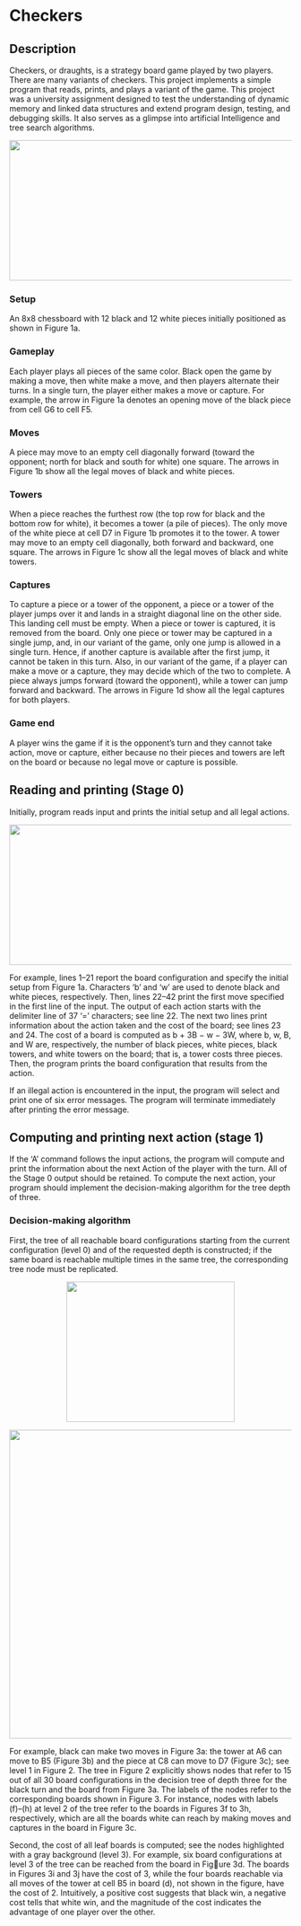 # Checkers

## Description
Checkers, or draughts, is a strategy board game played by two players. There are many variants of checkers. This project implements a simple program that reads, prints, and plays a variant of the game. This project was a university assignment designed to test the understanding of dynamic memory and linked data structures and extend program design, testing, and debugging skills. It also serves as a glimpse into artificial Intelligence and tree search algorithms.

<p width="100%" align="center">
<img src="https://user-images.githubusercontent.com/94183388/170808819-352ab85e-ea8f-4ac0-800b-ebe8a330c0e1.png" width="800" height="250">
</p>

### Setup 
An 8x8 chessboard with 12 black and 12 white pieces initially positioned as shown in Figure 1a.
### Gameplay
Each player plays all pieces of the same color. Black open the game by making a move, then white
make a move, and then players alternate their turns. In a single turn, the player either makes a move or capture.
For example, the arrow in Figure 1a denotes an opening move of the black piece from cell G6 to cell F5.
### Moves
A piece may move to an empty cell diagonally forward (toward the opponent; north for black and south
for white) one square. The arrows in Figure 1b show all the legal moves of black and white pieces.
### Towers
When a piece reaches the furthest row (the top row for black and the bottom row for white), it becomes
a tower (a pile of pieces). The only move of the white piece at cell D7 in Figure 1b promotes it to the tower. A
tower may move to an empty cell diagonally, both forward and backward, one square. The arrows in Figure 1c
show all the legal moves of black and white towers.
### Captures
To capture a piece or a tower of the opponent, a piece or a tower of the player jumps over it and lands
in a straight diagonal line on the other side. This landing cell must be empty. When a piece or tower is captured,
it is removed from the board. Only one piece or tower may be captured in a single jump, and, in our variant of
the game, only one jump is allowed in a single turn. Hence, if another capture is available after the first jump, it
cannot be taken in this turn. Also, in our variant of the game, if a player can make a move or a capture, they may
decide which of the two to complete. A piece always jumps forward (toward the opponent), while a tower can
jump forward and backward. The arrows in Figure 1d show all the legal captures for both players.
### Game end
A player wins the game if it is the opponent’s turn and they cannot take action, move or capture,
either because no their pieces and towers are left on the board or because no legal move or capture is possible.

## Reading and printing (Stage 0)
Initially, program reads input and prints the initial setup and all legal actions. 

<p width="100%" align="center">
<img src="https://user-images.githubusercontent.com/94183388/170809411-23df207f-969d-4911-b6d9-d186bb11def9.png" width="800" height="250">
</p>

For example, lines 1–21 report the board configuration and specify the initial setup from Figure 1a. Characters ‘b’ and ‘w’ are used to denote black and white pieces, respectively. Then, lines 22–42 print the first move specified in the first line of the input. The output of each action starts with the delimiter line of 37 ‘=’ characters; see line 22. The next two lines print information about the action taken and the cost of the board; see lines 23 and 24. The
cost of a board is computed as b + 3B − w − 3W, where b, w, B, and W are, respectively, the number of black pieces, white pieces, black towers, and white towers on the board; that is, a tower costs three pieces. Then, the program prints the board configuration that results from the action. 

If an illegal action is encountered in the input, the program will select and print one of six error messages. The program will terminate immediately after printing the error message.

## Computing and printing next action (stage 1)
If the ‘A’ command follows the input actions, the program will compute and print the information about the next Action of the player with the turn. All of the Stage 0 output should be retained. To compute the next action, your program should implement the decision-making algorithm for the tree depth of three.

### Decision-making algorithm
First, the tree of all reachable board configurations starting from the current configuration (level 0) and of the requested depth is constructed; if the same board is reachable multiple times in the same tree, the corresponding tree node must be replicated. 

<p width="100%" align="center">
<img src="https://user-images.githubusercontent.com/94183388/170813516-9f950dc0-acfc-4640-8934-071eedd1a473.png" width="300" height="250">
</p>

<p width="100%" align="center">
<img src="https://user-images.githubusercontent.com/94183388/170813270-2f7fc83a-ccbd-41f2-9d78-88b0e4db5d0e.png" width="800" height="550">
</p>

For example, black can make two moves in Figure 3a: the tower at A6 can move to B5 (Figure 3b) and the piece at C8 can move to D7 (Figure 3c); see level 1 in Figure 2. The tree in Figure 2 explicitly shows nodes that refer to 15 out of all 30 board configurations in the decision tree of depth three for the black turn and the board from Figure 3a. The labels of the nodes refer to the corresponding boards shown in Figure 3. For instance, nodes with labels (f)–(h) at level 2 of the tree refer to the boards in Figures 3f to 3h, respectively, which are all the boards white can reach by making moves and captures in the board in Figure 3c.

Second, the cost of all leaf boards is computed; see the nodes highlighted with a gray background (level 3). For example, six board configurations at level 3 of the
tree can be reached from the board in Figure 3d. The boards in Figures 3i and 3j
have the cost of 3, while the four boards
reachable via all moves of the tower at cell
B5 in board (d), not shown in the figure,
have the cost of 2. Intuitively, a positive
cost suggests that black win, a negative
cost tells that white win, and the magnitude of the cost indicates the advantage of one player over the other.
